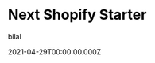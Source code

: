 ---
title: Next Shopify Starter
github: https://github.com/btahir/next-shopify-starter
demo: https://www.doggystickers.xyz/
license: MIT
author: bilal
author_link: ''
author_twitter: ''
author_github: btahir
date: 2021-04-29T00:00:00.000Z
ssg:
  - Next
cms:
css:
  - Tailwind
archetype:
  - Ecommerce
services: null
hosting:
  - Netlify
  - Vercel
description: >-
  This is a fully functional eCommerce store that uses Next.js + Tailwind CSS in
  the front end and leverages the Shopify Storefront API to interact with your
  Shopify backend.
stale: false
disabled: false
disabled_reason: null
draft: false
---